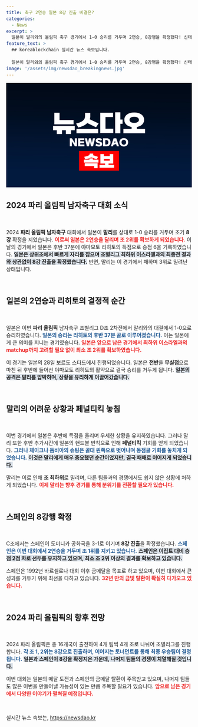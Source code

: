```yaml
---
title: 축구 2연승 일본 8강 진출 비결은?
categories:
  - News
excerpt: >
  일본이 말리와의 올림픽 축구 경기에서 1-0 승리를 거두며 2연승, 8강행을 확정했다! 신태용 감독의 한국은 탈락 아픔... 일본의 메달 도전이 더욱 가까워졌다! 클릭하세요!
feature_text: >
  ## koreablockchain 실시간 뉴스 속보입니다.

  일본이 말리와의 올림픽 축구 경기에서 1-0 승리를 거두며 2연승, 8강행을 확정했다! 신태용 감독의 한국은 탈락 아픔... 일본의 메달 도전이 더욱 가까워졌다! 클릭하세요!
image: '/assets/img/newsdao_breakingnews.jpg'
---
```


<p><img src="/assets/img/newsdao_breakingnews.jpg" alt="koreablockchain 속보" /></p>

<h2 data-ke-size="size26">2024 파리 올림픽 남자축구 대회 소식</h2>

<p data-ke-size="size16">&nbsp;</p>

<p>2024 <strong>파리 올림픽 남자축구</strong> 대회에서 일본이 <strong>말리</strong>를 상대로 1-0 승리를 거두며 조기 <strong>8강</strong> 확정을 지었습니다. <b><span style="color: #ee2323;">이로써 일본은 2연승을 달리며 조 2위를 확보하게 되었습니다.</span></b> 이날의 경기에서 일본은 후반 37분에 야마모토 리히토의 득점으로 승점 6을 기록하였습니다. <b><span style="background-color: #21538527;">일본은 상위조에서 빠르게 자리를 잡으며 조별리그 최하위 이스라엘과의 최종전 결과와 상관없이 8강 진출을 확정했습니다.</span></b> 반면, 말리는 이 경기에서 패하며 3위로 밀려난 상태입니다. </p>

<p data-ke-size="size16">&nbsp;</p>

<h2 data-ke-size="size26">일본의 2연승과 리히토의 결정적 순간</h2>

<p data-ke-size="size16">&nbsp;</p>

<p>일본은 이번 <strong>파리 올림픽</strong> 남자축구 조별리그 D조 2차전에서 말리와의 대결에서 1-0으로 승리하였습니다. <b><span style="color: #1a5490;">일본의 승리는 리히토의 후반 37분 골로 이루어졌습니다.</span></b> 이는 일본에게 큰 의미를 지니는 경기였습니다. <b><span style="color: #ee2323;">일본은 앞으로 남은 경기에서 최하위 이스라엘과의 matchup까지 고려할 필요 없이 최소 조 2위를 확보하였습니다.</span></b> </p>

<p>이 경기는 일본의 28일 보르도 스타드에서 진행되었습니다. 일본은 <strong>전반</strong>을 <strong>무실점</strong>으로 마친 뒤 후반에 들어선 야마모토 리히토의 활약으로 결국 승리를 거두게 됩니다. <b><span style="background-color: #21538527;">일본의 공격은 말리를 압박하며, 상황을 유리하게 이끌어갔습니다.</span></b></p>

<p data-ke-size="size16">&nbsp;</p>

<h2 data-ke-size="size26">말리의 어려운 상황과 페널티킥 놓침</h2>

<p data-ke-size="size16">&nbsp;</p>

<p>이번 경기에서 일본은 후반에 득점을 올리며 우세한 상황을 유지하였습니다. 그러나 말리 또한 후반 추가시간에 일본의 핸드볼 반칙으로 인해 <strong>페널티킥</strong> 기회를 얻게 되었습니다. <b><span style="color: #1a5490;">그러나 체이크나 둠비아의 슈팅은 골대 왼쪽으로 벗어나며 동점골 기회를 놓치게 되었습니다.</span></b> <b><span style="background-color: #21538527;">이것은 말리에게 매우 중요했던 순간이었지만, 결국 패배로 이어지게 되었습니다.</span></b> </p>

<p>말리는 이로 인해 <strong>조 최하위</strong>로 밀리며, 다른 팀들과의 경쟁에서도 쉽지 않은 상황에 처하게 되었습니다. <b><span style="color: #ee2323;">이제 말리는 향후 경기를 통해 분위기를 전환할 필요가 있습니다.</span></b></p>

<p data-ke-size="size16">&nbsp;</p>

<h2 data-ke-size="size26">스페인의 8강행 확정</h2>

<p data-ke-size="size16">&nbsp;</p>

<p>C조에서는 스페인이 도미니카 공화국을 3-1로 이기며 <strong>8강 진출</strong>을 확정했습니다. <b><span style="color: #1a5490;">스페인은 이번 대회에서 2연승을 거두며 조 1위를 지키고 있습니다.</span></b> <b><span style="background-color: #21538527;">스페인은 이집트 대비 승점 2점 차로 선두를 유지하고 있으며, 최소 조 2위 이상의 결과를 확보하고 있습니다.</span></b></p>

<p>스페인은 1992년 바르셀로나 대회 이후 금메달을 목표로 하고 있으며, 이번 대회에서 큰 성과를 거두기 위해 최선을 다하고 있습니다. <b><span style="color: #ee2323;">32년 만의 금빛 탈환이 확실히 다가오고 있습니다.</span></b></p>

<p data-ke-size="size16">&nbsp;</p>

<h2 data-ke-size="size26">2024 파리 올림픽의 향후 전망</h2>

<p data-ke-size="size16">&nbsp;</p>

<p>2024 파리 올림픽은 총 16개국이 출전하여 4개 팀씩 4개 조로 나뉘어 조별리그를 진행합니다. <b><span style="color: #1a5490;">각 조 1, 2위는 8강으로 진출하며, 이어지는 토너먼트를 통해 최종 우승팀이 결정됩니다.</span></b> <b><span style="background-color: #21538527;">일본과 스페인이 8강을 확정지은 가운데, 나머지 팀들의 경쟁이 치열해질 것입니다.</span></b></p>

<p>이번 대회는 일본의 메달 도전과 스페인의 금메달 탈환이 주목받고 있으며, 나머지 팀들도 많은 이변을 만들어낼 가능성이 있는 만큼 주목할 필요가 있습니다. <b><span style="color: #ee2323;">앞으로 남은 경기에서 다양한 이야기가 펼쳐질 예정입니다.</span></b></p>

<p data-ke-size="size16">&nbsp;</p>
실시간 뉴스 속보는, <a href="https://newsdao.kr" rel="dofollow">https://newsdao.kr</a>


